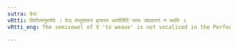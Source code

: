 ```yaml
---
sutra: वेञः
vRtti: लिटीत्यनुवर्त्तते । वेञ् तन्तुसंतान इत्यस्य धातोर्लिटि परतः संप्रसारणं न भवति ॥
vRtti_eng: The semivowel of वे 'to weave' is not vocalised in the Perfect.

---
```

